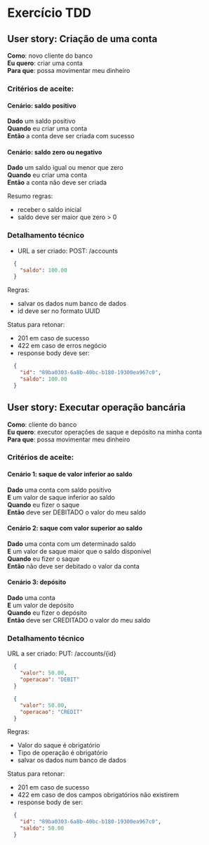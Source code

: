 # Exercício TDD

## User story: Criação de uma conta

**Como**: novo cliente do banco  
**Eu quero**: criar uma conta  
**Para que**: possa movimentar meu dinheiro  

### Critérios de aceite:

#### Cenário: saldo positivo
**Dado** um saldo positivo  
**Quando** eu criar uma conta  
**Então** a conta deve ser criada com sucesso  

#### Cenário: saldo zero ou negativo
**Dado** um saldo igual ou menor que zero  
**Quando** eu criar uma conta  
**Então** a conta não deve ser criada

Resumo regras:
- receber o saldo inicial
- saldo deve ser maior que zero > 0

### Detalhamento técnico

- URL a ser criado: POST: /accounts  
```json
  {
    "saldo": 100.00
  }
```
Regras:
- salvar os dados num banco de dados
- id deve ser no formato UUID

Status para retonar:
- 201 em caso de sucesso
- 422 em caso de erros negócio
- response body deve ser:
```json
  {
    "id": "89ba0303-6a8b-40bc-b180-19300ea967c0",
    "saldo": 100.00
  }
```

## User story: Executar operação bancária

**Como**: cliente do banco  
**Eu quero**: executor operações de saque e depósito na minha conta  
**Para que**: possa movimentar meu dinheiro 

### Critérios de aceite:

#### Cenário 1: saque de valor inferior ao saldo
**Dado** uma conta com saldo positivo  
**E** um valor de saque inferior ao saldo  
**Quando** eu fizer o saque  
**Então** deve ser DEBITADO o valor do meu saldo  

#### Cenário 2: saque com valor superior ao saldo
**Dado** uma conta com um determinado saldo  
**E** um valor de saque maior que o saldo disponível  
**Quando** eu fizer o saque  
**Então** não deve ser debitado o valor da conta

#### Cenário 3: depósito
**Dado** uma conta  
**E** um valor de depósito  
**Quando** eu fizer o depósito  
**Então** deve ser CREDITADO o valor do meu saldo  

### Detalhamento técnico
URL a ser criado: PUT: /accounts/{id}
```json
  {
    "valor": 50.00,
    "operacao": "DEBIT"
  }
```
```json
  {
    "valor": 50.00,
    "operacao": "CREDIT"
  }
```
Regras:
- Valor do saque é obrigatório
- Tipo de operação é obrigatório
- salvar os dados num banco de dados

Status para retonar:
- 201 em caso de sucesso
- 422 em caso de dos campos obrigatórios não existirem
- response body de ser:

```json
  {
    "id": "89ba0303-6a8b-40bc-b180-19300ea967c0",
    "saldo": 50.00
  }
```